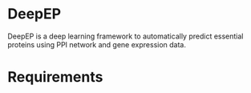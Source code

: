 # DeepEP

DeepEP is a deep learning framework to automatically predict essential proteins using PPI network and gene expression data.

# Requirements
